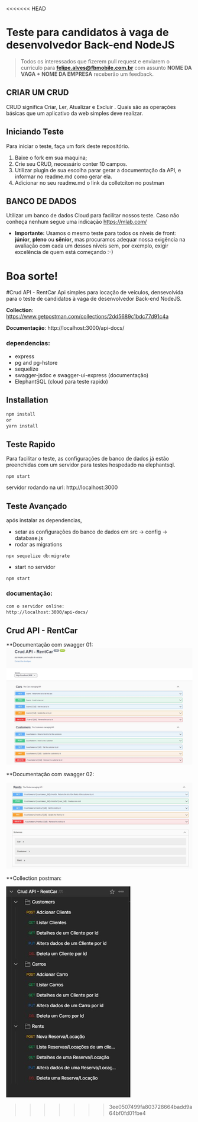 <<<<<<< HEAD
# Teste para candidatos à vaga de desenvolvedor Back-end NodeJS

> Todos os interessados que fizerem pull request e enviarem o curriculo para **felipe.alves@fbmobile.com.br** com assunto **NOME DA VAGA + NOME DA EMPRESA** receberão um feedback.

## CRIAR UM CRUD
CRUD significa Criar, Ler, Atualizar e Excluir . Quais são as operações básicas que um aplicativo da web simples deve realizar.

 ## Iniciando Teste

Para iniciar o teste, faça um fork deste repositório.

1. Baixe o fork em sua maquina;
2. Crie seu CRUD, necessário conter 10 campos.
3. Utilizar plugin de sua escolha parar gerar a documentação da API, e informar no readme.md como gerar ela.
4. Adicionar no seu readme.md o link da colletciton no postman

## BANCO DE DADOS 
Utilizar um banco de dados Cloud para facilitar nossos teste.
Caso não conheça nenhum segue uma indicação https://mlab.com/

* **Importante:** Usamos o mesmo teste para todos os níveis de front: **júnior**, **pleno** ou **sênior**, mas procuramos adequar nossa exigência na avaliação com cada um desses níveis sem, por exemplo, exigir excelência de quem está começando :-)


**Boa sorte!**
=======

#Crud API - RentCar
Api simples para locação de veículos, densevolvida para o teste de candidatos à vaga de desenvolvedor Back-end NodeJS.

**Collection**: <a href="https://www.getpostman.com/collections/2dd5689c1bdc77d91c4a" target="_blank">https://www.getpostman.com/collections/2dd5689c1bdc77d91c4a</a>

**Documentação**: http://localhost:3000/api-docs/

### dependencias:
- express
- pg and pg-hstore
- sequelize
- swagger-jsdoc e swagger-ui-express (documentação)
- ElephantSQL (cloud para teste rapido)

## Installation
```
npm install
or
yarn install
```

## Teste Rapido
Para facilitar o teste, as configurações de banco de dados já estão preenchidas com um servidor para testes hospedado na elephantsql.

```
npm start
```
servidor rodando na url: http://localhost:3000

## Teste Avançado
após instalar as dependencias,
- setar as configurações do banco de dados em
src -> config -> database.js
- rodar as migrations
```
npx sequelize db:migrate
```
- start no servidor
 ```
 npm start
```

### documentação:
```
com o servidor online:
http://localhost:3000/api-docs/
```


## Crud API - RentCar

**Documentação com swagger 01:
![Documentação com swagger 01](imgs/01.JPG)


**Documentação com swagger 02:

![Documentação com swagger 02](imgs/02.JPG)

**Collection postman:

![Collection postman](imgs/03.JPG)
>>>>>>> 3ee0507499fa803728664badd9a64bf0fd01fbe4

